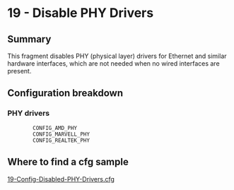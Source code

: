 # 19 - Disable PHY Drivers

## Summary

This fragment disables PHY (physical layer) drivers for Ethernet and similar hardware interfaces, which are not needed when no wired interfaces are present.

## Configuration breakdown

### PHY drivers

```none
        CONFIG_AMD_PHY
        CONFIG_MARVELL_PHY
        CONFIG_REALTEK_PHY
```


## Where to find a cfg sample


[19-Config-Disabled-PHY-Drivers.cfg](https://raw.githubusercontent.com/redpesk-devtools/kernel-config-optimization/refs/heads/master/beagle-board/6.6.32/packaging/19-Config-Disabled-PHY-Drivers.cfg)